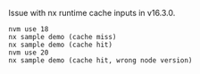Issue with nx runtime cache inputs in v16.3.0.

```shell
nvm use 18
nx sample demo (cache miss)
nx sample demo (cache hit)
nvm use 20
nx sample demo (cache hit, wrong node version)
```
